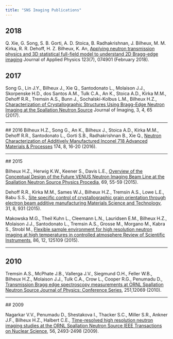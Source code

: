 ```yaml
---
title: "SNS Imaging Publications"
---
```


## 2018
Q. Xie, G. Song, S. B. Gorti, A. D. Stoica, B. Radhakrishnan, J. Bilheux, M. M. Kirka, R. R. Dehoff, H. Z. Bilheux,
K. An, <a href='https://aip.scitation.org/doi/10.1063/1.5013676'>Applying neutron transmission physics and 3D
statistical full-field model to understand 2D Bragg-edge imaging</a> Journal of Applied Physics 123(7), 074901 (February 2018).

## 2017
Song G., Lin J.Y., Bilheux J., Xie Q., Santodonato L., Molaison J.J., Skorpenske H.D., dos Santos A.M., Tulk C.A.,
An K., Stoica A.D., Kirka M.M., Dehoff R.R., Tremsin A.S., Bunn J., Sochalski-Kolbus L.M., Bilheux H.Z.,
<a href='http://www.mdpi.com/2313-433X/3/4/65'>Characterization of Crystallographic Structures Using Bragg-Edge Neutron Imaging at the Spallation Neutron Source</a>
Journal of Imaging, 3, 4, 65 (2017).

<hr>
## 2016
Bilheux H.Z., Song G., An K., Bilheux J., Stoica A.D., Kirka M.M., Dehoff R.R., Santodonato L., Gorti S.B., Radhakrishnan B., Xie Q.,
<a href='http://mio.asminternational.org/amp/201608/files/assets/basic-html/page-16.html#'>Neutron Characterization of Additively Manufactured Inconel 718 Advanced Materials & Processes</a>
 174, 8, 16-20 (2016).


<hr>
## 2015

Bilheux H.Z., Herwig K.W., Keener S., Davis L.E.,
<a href='http://www.sciencedirect.com/science/article/pii/S1875389215006173?via%3Dihub'>Overview of the Conceptual
Design of the Future VENUS Neutron Imaging Beam Line at the Spallation Neutron Source Physics Procedia</a>, 69, 55-59 (2015).

Dehoff R.R., Kirka M.M., Sames W.J., Bilheux H.Z., Tremsin A.S., Lowe L.E., Babu S.S.,
<a href='http://www.tandfonline.com/doi/full/10.1179/1743284714Y.0000000734'>Site specific control of crystallographic
grain orientation through electron beam additive manufacturing Materials Science and Technology</a>, 31, 8, 931 (2015).

Makowska M.G., Theil Kuhn L., Cleemann L.N., Lauridsen E.M., Bilheux H.Z., Molaison J.J., Santodonato L., Tremsin A.S.,
Grosse M., Morgano M., Kabra S., Strobl M.,
<a href='http://aip.scitation.org/doi/10.1063/1.4937615'>Flexible sample environment for high resolution neutron
imaging at high temperatures in controlled atmosphere Review of Scientific Instruments</a>, 86, 12, 125109 (2015).

<hr>

## 2010
Tremsin A.S., McPhate J.B., Vallerga J.V., Siegmund O.H., Feller W.B., Bilheux H.Z., Molaison J.J., Tulk C.A., Crow L.,
Cooper R.G., Penumadu D., <a href='http://iopscience.iop.org/article/10.1088/1742-6596/251/1/012069/meta'>Transmission
Bragg edge spectroscopy measurements at ORNL Spallation Neutron Source Journal of Physics: Conference Series</a>,
251,12069 (2010).

<hr>
## 2009

Nagarkar V.V., Penumadu D., Shestakova I., Thacker S.C., Miller S.R., Ankner J.F., Bilheux H.Z., Halbert C.E.,
<a href='http://ieeexplore.ieee.org/document/5204674/?reload=true'>Time-resolved high resolution neutron imaging
studies at the ORNL Spallation Neutron Source IEEE Transactions on Nuclear Science</a>, 56, 2493-2498 (2009).


